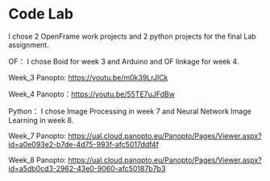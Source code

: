 # Code Lab
I chose 2 OpenFrame work projects and 2 python projects for the final Lab assignment.

OF： I chose Boid for week 3 and Arduino and OF linkage for week 4.

Week_3 Panopto: https://youtu.be/m0k39LrJlCk

Week_4 Panopto：https://youtu.be/55TE7uJFdBw

Python： I chose Image Processing in week 7 and Neural Network Image Learning in week 8.

Week_7 Panopto: https://ual.cloud.panopto.eu/Panopto/Pages/Viewer.aspx?id=a0e093e2-b7de-4d75-993f-afc5017ddf4f

Week_8 Panopto: https://ual.cloud.panopto.eu/Panopto/Pages/Viewer.aspx?id=a5db0cd3-2962-43e0-9060-afc50187b7b3

